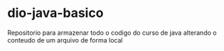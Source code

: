 # dio-java-basico
Repositorio para armazenar todo o codigo do curso de java
alterando o conteudo de um arquivo de forma local